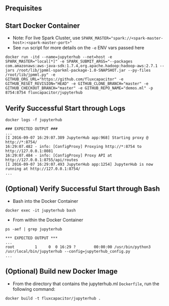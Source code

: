 
## Prequisites

## Start Docker Container
* Note: For live Spark Cluster, use `SPARK_MASTER="spark://<spark-master-host>:<spark-master-port>"`
* See `run` script for more details on the `-e` ENV vars passed here
```
docker run -itd --name=jupyterhub --net=host -e SPARK_MASTER="local[*]" -e SPARK_SUBMIT_ARGS="--packages com.amazonaws:aws-java-sdk:1.7.4,org.apache.hadoop:hadoop-aws:2.7.1 --jars /root/lib/jpmml-sparkml-package-1.0-SNAPSHOT.jar --py-files /root/lib/jpmml.py" -e GITHUB_ORG_URL="https://github.com/fluxcapacitor" -e GITHUB_RESET_REVISION="HEAD" -e GITHUB_CLONE_BRANCH="master" -e GITHUB_CHECKOUT_BRANCH="master" -e GITHUB_REPO_NAME="demos.ml" -p 8754:8754 fluxcapacitor/jupyterhub
```

## Verify Successful Start through Logs
```
docker logs -f jupyterhub

### EXPECTED OUTPUT ###
...
[I 2016-09-07 16:29:07.389 JupyterHub app:968] Starting proxy @ http://*:8754/
16:29:07.482 - info: [ConfigProxy] Proxying http://*:8754 to http://127.0.0.1:8081
16:29:07.484 - info: [ConfigProxy] Proxy API at http://127.0.0.1:8755/api/routes
[I 2016-09-07 16:29:07.493 JupyterHub app:1254] JupyterHub is now running at http://127.0.0.1:8754/
...
```

## (Optional) Verify Successful Start through Bash
* Bash into the Docker Container 
```
docker exec -it jupyterhub bash
```
* From within the Docker Container
```
ps -aef | grep jupyterhub

*** EXPECTED OUTPUT ***
...
root         1     0  0 16:29 ?        00:00:00 /usr/bin/python3 /usr/local/bin/jupyterhub --config=jupyterhub_config.py
...
```

## (Optional) Build new Docker Image
* From the directory that contains the jupyterhub.ml `Dockerfile`, run the following command:
```
docker build -t fluxcapacitor/jupyterhub .
```




